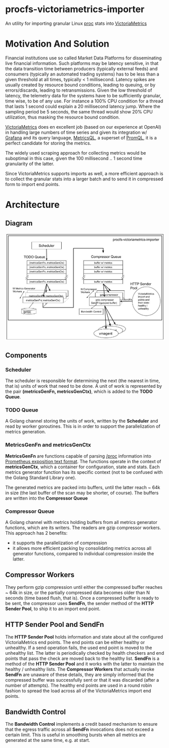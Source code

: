 # procfs-victoriametrics-importer

An utility for importing granular Linux <a href="https://linux.die.net/man/5/proc" target="_blank">proc</a> stats into <a href="https://docs.victoriametrics.com/Cluster-VictoriaMetrics.html" target="_blank">VictoriaMetrics</a>

# Motivation And Solution

Financial institutions use so called Market Data Platforms for disseminating live financial information. Such platforms may be latency sensitive, in that the data transition time between producers (typically external feeds) and consumers (typically an automated trading systems) has to be less than a given threshold at all times, typically < 1 millisecond. Latency spikes are usually created by resource bound conditions, leading to queuing, or by errors/discards, leading to retransmissions. Given the low threshold of latency, the telemetry data for the systems have to be sufficiently granular, time wise, to be of any use. For instance a 100% CPU condition for a thread that lasts 1 second could explain a 20 millisecond latency jump. Where the sampling period be 5 seconds, the same thread would show 20% CPU utilization, thus masking the resource bound condition.

<a href="https://docs.victoriametrics.com/Cluster-VictoriaMetrics.html" target="_blank">VictoriaMetrics</a> does en excellent job (based on our experience at OpenAI) in handling large numbers of time series and given its integration w/ <a href="https://grafana.com/grafana/" target="_blank">Grafana</a> and its query language, <a href="https://docs.victoriametrics.com/MetricsQL.html" target="_blank">MetricsQL</a>, a superset of <a href="https://prometheus.io/docs/prometheus/latest/querying/basics/" target="_blank">PromQL</a>, it is a  perfect candidate for storing the metrics.

The widely used scraping approach for collecting metrics would be suboptimal in this case, given the 100 millisecond .. 1 second time granularity of the latter. 

Since VictoriaMetrics supports imports as well, a more efficient approach is to collect the granular stats into a larger batch and to send it in compressed form to import end points.


# Architecture

## Diagram

![architecture](docs/images/architecture.jpg)

## Components
### Scheduler
The scheduler is responsible for determining the next (the  nearest in time, that is) units of work that need to be done. A unit of work is represented by the pair **(metricsGenFn, metricsGenCtx)**, which is added to the **TODO Queue**.

### TODO Queue
A Golang channel storing the units of work, written by the **Scheduler** and read by worker goroutines. This is in order to support the parallelization of metrics generation.

### MetricsGenFn and metricsGenCtx

**MetricsGenFn** are functions capable of parsing [/proc](https://man7.org/linux/man-pages/man5/proc.5.html) information into [Prometheus exposition text format](https://github.com/prometheus/docs/blob/main/content/docs/instrumenting/exposition_formats.md#text-based-format). The functions operate in the context of **metricsGenCtx**, which a container for configuration, state and stats. Each metrics generator function has its specific context (not to be confused with the Golang Standard Library
 one).

The generated metrics are packed into buffers, until the latter reach ~ 64k in size (the last buffer of the scan may be shorter, of course). The buffers are written into the **Compressor Queue**

### Compressor Queue

A Golang channel with metrics holding buffers from all metrics generator functions, which are its writers. The readers are gzip compressor workers. This approach has 2 benefits:
* it supports the parallelization of compression
* it allows more efficient packing by consolidating metrics across all generator functions, compared to individual compression inside the latter.

## Compressor Workers

They perform gzip compression until either the compressed buffer reaches ~ 64k in size, or the partially compressed data becomes older than N seconds (time based flush, that is). Once a compressed buffer is ready to be sent, the compressor uses **SendFn**, the sender method of the **HTTP Sender Pool**, to ship it to an import end point.

## HTTP Sender Pool and SendFn

The **HTTP Sender Pool** holds information and state about all the configured VictoriaMetrics end points. The end points can be either healthy or unhealthy. If a send operation fails, the used end point is moved to the unhealthy list. The latter is periodically checked by health checkers and end points that pass the check are moved back to the healthy list. **SendFn** is a method of the **HTTP Sender Pool** and it works with the latter to maintain the healthy / unhealthy lists. The **Compressor Workers** that actually invoke **SendFn** are unaware of these details, they are simply informed that the compressed buffer was successfully sent or that it was discarded (after a number of attempts). The healthy end points are used in a round robin fashion to spread the load across all of the VictoriaMetrics import end points.

## Bandwidth Control

The **Bandwidth Control** implements a credit based mechanism to ensure that the egress traffic across all **SendFn** invocations does not exceed a certain limit. This is useful in smoothing bursts when all metrics are generated at the same time, e.g. at start.

